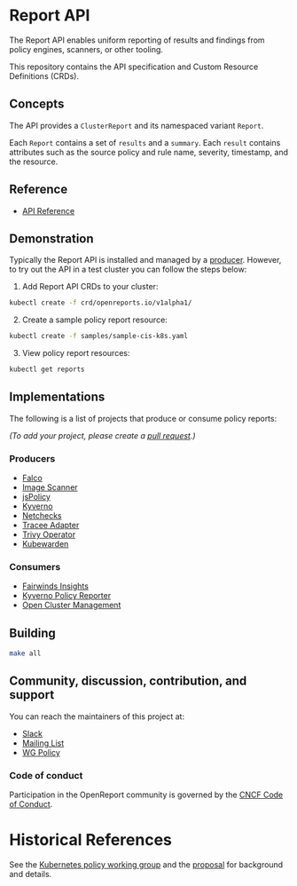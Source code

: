 # Report API

The Report API enables uniform reporting of results and findings from policy engines, scanners, or other tooling.

This repository contains the API specification and Custom Resource Definitions (CRDs).

## Concepts

The API provides a `ClusterReport` and its namespaced variant `Report`.

Each `Report` contains a set of `results` and a `summary`. Each `result` contains attributes such as the source policy and rule name, severity, timestamp, and the resource.

## Reference

* [API Reference](./docs/api-docs.md)

## Demonstration

Typically the Report API is installed and managed by a [producer](#producers). However, to try out the API in a test cluster you can follow the steps below:

1. Add Report API CRDs to your cluster:

```sh
kubectl create -f crd/openreports.io/v1alpha1/
```
2. Create a sample policy report resource:

```sh
kubectl create -f samples/sample-cis-k8s.yaml
```
3. View policy report resources:

```sh
kubectl get reports
```

## Implementations

The following is a list of projects that produce or consume policy reports:

*(To add your project, please create a [pull request](https://github.com/kubernetes-sigs/wg-policy-prototypes/pulls).)*

### Producers

* [Falco](https://github.com/falcosecurity/falcosidekick/blob/master/outputs/policyreport.go)
* [Image Scanner](https://github.com/statnett/image-scanner-operator)
* [jsPolicy](https://github.com/loft-sh/jspolicy/)
* [Kyverno](https://kyverno.io/docs/policy-reports/)
* [Netchecks](https://docs.netchecks.io/)
* [Tracee Adapter](https://github.com/fjogeleit/tracee-polr-adapter)
* [Trivy Operator](https://aquasecurity.github.io/trivy-operator/v0.15.1/tutorials/integrations/policy-reporter/)
* [Kubewarden](https://docs.kubewarden.io/explanations/audit-scanner/policy-reports)

### Consumers

* [Fairwinds Insights](https://fairwinds.com/insights)
* [Kyverno Policy Reporter](https://kyverno.github.io/policy-reporter/)
* [Open Cluster Management](https://open-cluster-management.io/)

## Building 

```sh
make all
```

## Community, discussion, contribution, and support

You can reach the maintainers of this project at:

- [Slack](https://kubernetes.slack.com/messages/wg-policy)
- [Mailing List](https://groups.google.com/forum/#!forum/kubernetes-wg-policy)
- [WG Policy](https://github.com/kubernetes/community/blob/master/wg-policy/README.md)

### Code of conduct

Participation in the OpenReport community is governed by the [CNCF Code of Conduct](https://github.com/cncf/foundation/blob/main/code-of-conduct.md).

[owners]: https://git.k8s.io/community/contributors/guide/owners.md
[Creative Commons 4.0]: https://git.k8s.io/website/LICENSE

# Historical References

See the [Kubernetes policy working group](https://github.com/kubernetes-sigs/wg-policy-prototypes/tree/master) and the [proposal](https://docs.google.com/document/d/1nICYLkYS1RE3gJzuHOfHeAC25QIkFZfgymFjgOzMDVw/edit#) for background and details.

